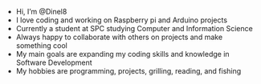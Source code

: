 - Hi, I’m @Dinel8
- I love coding and working on Raspberry pi and Arduino projects
- Currently a student at SPC studying Computer and Information Science
- Always happy to collaborate with others on projects and make something cool
- My main goals are expanding my coding skills and knowledge in Software Development
- My hobbies are programming, projects, grilling, reading, and fishing
